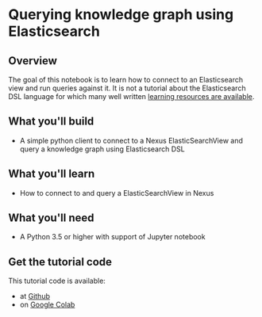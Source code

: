 # Querying knowledge graph using Elasticsearch

## Overview

The goal of this notebook is to learn how to connect to an Elasticsearch view and run queries against it. 
It is not a tutorial about the Elasticsearch DSL language for which many well written [learning resources are available](https://www.elastic.co/guide/en/elasticsearch/reference/current/query-dsl.html).


## What you'll build

* A simple python client to connect to a Nexus ElasticSearchView and query a knowledge graph using Elasticsearch DSL

## What you'll learn

* How to connect to and query a ElasticSearchView in Nexus

## What you'll need

* A Python 3.5 or higher  with support of Jupyter notebook


## Get the tutorial code

This tutorial code is available:

* at [Github](https://github.com/BlueBrain/nexus/blob/master/src/main/paradox/docs/tutorial/notebooks/Querying_ElasticSearchView.ipynb)
* on [Google Colab](https://colab.research.google.com/github/BlueBrain/nexus/blob/master/src/main/paradox/docs/tutorial/notebooks/Querying_ElasticSearchView.ipynb)

